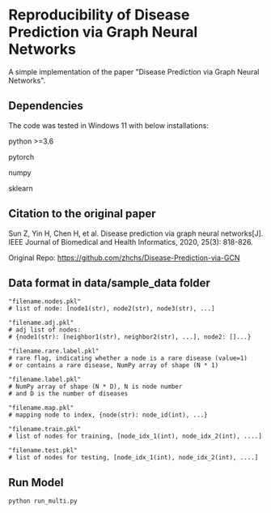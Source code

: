 # Reproducibility of Disease Prediction via Graph Neural Networks
A simple implementation of the paper "Disease Prediction via Graph Neural Networks".

## Dependencies
The code was tested in Windows 11 with below installations:

python >=3.6

pytorch

numpy

sklearn

## Citation to the original paper
Sun Z, Yin H, Chen H, et al. Disease prediction via graph neural networks[J]. IEEE Journal of Biomedical and
Health Informatics, 2020, 25(3): 818-826.

Original Repo: https://github.com/zhchs/Disease-Prediction-via-GCN

## Data format in data/sample_data folder
```shell script
"filename.nodes.pkl"
# list of node: [node1(str), node2(str), node3(str), ...]

"filename.adj.pkl"
# adj list of nodes: 
# {node1(str): [neighbor1(str), neighbor2(str), ...], node2: []...}

"filename.rare.label.pkl"
# rare flag, indicating whether a node is a rare disease (value=1) 
# or contains a rare disease, NumPy array of shape (N * 1) 

"filename.label.pkl"
# NumPy array of shape (N * D), N is node number 
# and D is the number of diseases

"filename.map.pkl"
# mapping node to index, {node(str): node_id(int), ...}

"filename.train.pkl"
# list of nodes for training, [node_idx_1(int), node_idx_2(int), ....]

"filename.test.pkl"
# list of nodes for testing, [node_idx_1(int), node_idx_2(int), ....]
```

## Run Model
```shell script
python run_multi.py
```


